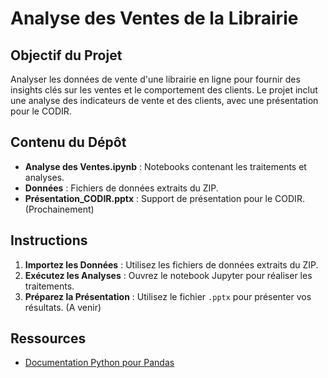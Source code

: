 # Analyse des Ventes de la Librairie

## Objectif du Projet
Analyser les données de vente d'une librairie en ligne pour fournir des insights clés sur les ventes et le comportement des clients. Le projet inclut une analyse des indicateurs de vente et des clients, avec une présentation pour le CODIR.

## Contenu du Dépôt
- **Analyse des Ventes.ipynb** : Notebooks contenant les traitements et analyses.
- **Données** : Fichiers de données extraits du ZIP.
- **Présentation_CODIR.pptx** : Support de présentation pour le CODIR. (Prochainement)

## Instructions
1. **Importez les Données** : Utilisez les fichiers de données extraits du ZIP.
2. **Exécutez les Analyses** : Ouvrez le notebook Jupyter pour réaliser les traitements.
3. **Préparez la Présentation** : Utilisez le fichier `.pptx` pour présenter vos résultats. (A venir)

## Ressources
- [Documentation Python pour Pandas](https://pandas.pydata.org/pandas-docs/stable/)
